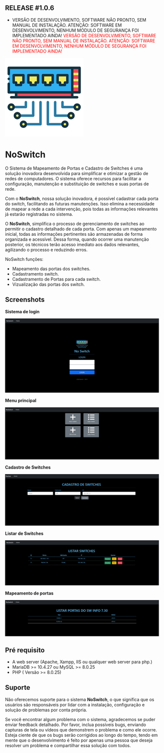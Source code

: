 ## RELEASE #1.0.6

- VERSÃO DE DESENVOLVIMENTO, SOFTWARE NÃO PRONTO, SEM MANUAL DE INSTALAÇÃO. ATENÇÃO: SOFTWARE EM DESENVOLVIMENTO, NENHUM MÓDULO DE SEGURANÇA FOI IMPLEMENTADO AINDA!
<span style="color:red;">VERSÃO DE DESENVOLVIMENTO, SOFTWARE NÃO PRONTO, SEM MANUAL DE INSTALAÇÃO. ATENÇÃO: SOFTWARE EM DESENVOLVIMENTO, NENHUM MÓDULO DE SEGURANÇA FOI IMPLEMENTADO AINDA!</span>


![NoLogo](src/img/network-switch-256.png)
# **NoSwitch**


 O Sistema de Mapeamento de Portas e Cadastro de Switches é uma solução inovadora desenvolvida para simplificar e otimizar a gestão de redes de computadores. O sistema oferece recursos para facilitar a configuração, manutenção e substituição de switches e suas portas de rede.
 
Com o **NoSwitch**, nossa solução inovadora, é possível cadastrar cada porta do switch, facilitando as futuras manutenções. Isso elimina a necessidade de mapear a rede a cada intervenção, pois todas as informações relevantes já estarão registradas no sistema.

O **NoSwitch**, simplifica o processo de gerenciamento de switches ao permitir o cadastro detalhado de cada porta. Com apenas um mapeamento inicial, todas as informações pertinentes são armazenadas de forma organizada e acessível. Dessa forma, quando ocorrer uma manutenção posterior, os técnicos terão acesso imediato aos dados relevantes, agilizando o processo e reduzindo erros.

NoSwitch funções:

* Mapeamento das portas dos switches.
* Cadastramento switch.
* Cadastramento de Portas para cada switch.
* Vizualização das portas dos switch.





## Screenshots

**Sistema de login**

![Tickets Timeline](src/img/readme/login%201.png)

**Menu principal**

![DCIM drag&drop](src/img/readme/menu1.png)

**Cadastro de Switches**

![asset view](src/img/readme/cadastro1.png)

**Listar de Switches**

![asset view](src/img/readme/listar1.png)


**Mapeamento de portas**

![asset view](src/img/readme/LISTAR_portas1.png)


## Pré requisito

* A web server (Apache, Xampp, IIS ou qualquer web server para php.)
* MariaDB >= 10.4.27 ou MySQL >= 8.0.25
* PHP ( Versão >= 8.0.25)

   
## Suporte

Não oferecemos suporte para o sistema **NoSwitch**, o que significa que os usuários são responsáveis por lidar com a instalação, configuração e solução de problemas por conta própria.

Se você encontrar algum problema com o sistema, agradecemos se puder enviar feedback detalhado. Por favor, inclua possíveis bugs, enviando capturas de tela ou vídeos que demonstrem o problema e como ele ocorre. Esteja ciente de que os bugs serão corrigidos ao longo do tempo, tendo em mente que o desenvolvimento é feito por apenas uma pessoa que deseja resolver um problema e compartilhar essa solução com todos.
